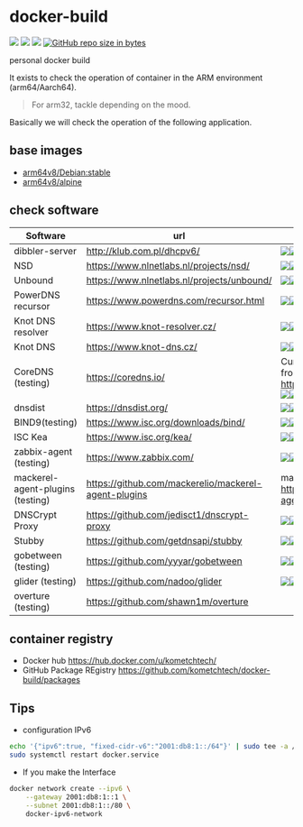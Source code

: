 # docker-build

![](https://img.shields.io/github/commit-activity/y/kometchtech/docker-build.svg?style=popout-square)
![](https://img.shields.io/github/last-commit/kometchtech/docker-build.svg?style=popout-square)
![](https://img.shields.io/github/repo-size/kometchtech/docker-build.svg?style=popout-square)
[![GitHub repo size in bytes](https://img.shields.io/github/repo-size/badges/shields.svg)](https://github.com/kometchtech/docker-build)

personal docker build

It exists to check the operation of container in the ARM environment (arm64/Aarch64).
> For arm32, tackle depending on the mood.

Basically we will check the operation of the following application.

## base images

- [arm64v8/Debian:stable](https://hub.docker.com/r/arm64v8/debian/)
- [arm64v8/alpine](https://hub.docker.com/r/arm64v8/alpine/)

## check software

| Software                         | url                                                    | version                                                                                                                                                                                                                                                                                      |
| -------------------------------- | ------------------------------------------------------ | -------------------------------------------------------------------------------------------------------------------------------------------------------------------------------------------------------------------------------------------------------------------------------------------- |
| dibbler-server                   | <http://klub.com.pl/dhcpv6/>                           | [![](https://images.microbadger.com/badges/version/kometchtech/dibbler-server.svg)](https://microbadger.com/images/kometchtech/dibbler-server "Get your own version badge on microbadger.com")[![](https://images.microbadger.com/badges/image/kometchtech/dibbler-server.svg)](https://microbadger.com/images/kometchtech/dibbler-server "Get your own image badge on microbadger.com")                                                                                               |
| NSD                              | <https://www.nlnetlabs.nl/projects/nsd/>               | [![](https://images.microbadger.com/badges/version/kometchtech/nsd.svg)](https://microbadger.com/images/kometchtech/nsd "Get your own version badge on microbadger.com")[![](https://images.microbadger.com/badges/image/kometchtech/nsd.svg)](https://microbadger.com/images/kometchtech/nsd "Get your own image badge on microbadger.com")                                                                                                                     |
| Unbound                          | <https://www.nlnetlabs.nl/projects/unbound/>           | [![](https://images.microbadger.com/badges/version/kometchtech/unbound.svg)](https://microbadger.com/images/kometchtech/unbound "Get your own version badge on microbadger.com")[![](https://images.microbadger.com/badges/image/kometchtech/unbound.svg)](https://microbadger.com/images/kometchtech/unbound "Get your own image badge on microbadger.com")                                                                                                             |
| PowerDNS recursor                | <https://www.powerdns.com/recursor.html>               | [![](https://images.microbadger.com/badges/version/kometchtech/pdnsrec.svg)](https://microbadger.com/images/kometchtech/pdnsrec "Get your own version badge on microbadger.com")[![](https://images.microbadger.com/badges/image/kometchtech/pdnsrec.svg)](https://microbadger.com/images/kometchtech/pdnsrec "Get your own image badge on microbadger.com")                                                                                                           |
| Knot DNS resolver                | <https://www.knot-resolver.cz/>                        | [![](https://images.microbadger.com/badges/version/kometchtech/kresd.svg)](https://microbadger.com/images/kometchtech/kresd "Get your own version badge on microbadger.com")[![](https://images.microbadger.com/badges/image/kometchtech/kresd.svg)](https://microbadger.com/images/kometchtech/kresd "Get your own image badge on microbadger.com")                                                                                                                 |
| Knot DNS                         | <https://www.knot-dns.cz/>                             | [![](https://images.microbadger.com/badges/version/kometchtech/knot.svg)](https://microbadger.com/images/kometchtech/knot "Get your own version badge on microbadger.com")[![](https://images.microbadger.com/badges/image/kometchtech/knot.svg)](https://microbadger.com/images/kometchtech/knot "Get your own image badge on microbadger.com")                                                                                                                   |
| CoreDNS (testing)                | <https://coredns.io/>                                  | Currently the Docker image is released from CoreDNS.io formula. <br> <https://hub.docker.com/r/coredns/coredns/> <br> [![](https://images.microbadger.com/badges/version/kometchtech/coredns.svg)](https://microbadger.com/images/kometchtech/coredns "Get your own version badge on microbadger.com")[![](https://images.microbadger.com/badges/image/kometchtech/coredns.svg)](https://microbadger.com/images/kometchtech/coredns "Get your own image badge on microbadger.com") |
| dnsdist                          | <https://dnsdist.org/>                                 | [![](https://images.microbadger.com/badges/version/kometchtech/dnsdist.svg)](https://microbadger.com/images/kometchtech/dnsdist "Get your own version badge on microbadger.com")[![](https://images.microbadger.com/badges/image/kometchtech/dnsdist.svg)](https://microbadger.com/images/kometchtech/dnsdist "Get your own image badge on microbadger.com")                                                                                                             |
| BIND9(testing)               | <https://www.isc.org/downloads/bind/>                  | [![](https://images.microbadger.com/badges/version/kometchtech/bind.svg)](https://microbadger.com/images/kometchtech/bind "Get your own version badge on microbadger.com")[![](https://images.microbadger.com/badges/image/kometchtech/bind.svg)](https://microbadger.com/images/kometchtech/bind "Get your own image badge on microbadger.com")                                                                                                                   |
| ISC Kea | <https://www.isc.org/kea/> | [![](https://images.microbadger.com/badges/version/kometchtech/kea.svg)](https://microbadger.com/images/kometchtech/kea "Get your own version badge on microbadger.com")[![](https://images.microbadger.com/badges/image/kometchtech/kea.svg)](https://microbadger.com/images/kometchtech/kea "Get your own image badge on microbadger.com") |
| zabbix-agent (testing)           | <https://www.zabbix.com/>                              | [![](https://images.microbadger.com/badges/version/kometchtech/zabbix-agent.svg)](https://microbadger.com/images/kometchtech/zabbix-agent "Get your own version badge on microbadger.com")[![](https://images.microbadger.com/badges/image/kometchtech/zabbix-agent.svg)](https://microbadger.com/images/kometchtech/zabbix-agent "Get your own image badge on microbadger.com") |
| mackerel-agent-plugins (testing) | <https://github.com/mackerelio/mackerel-agent-plugins> |made a deb package for armhf / arm64. <br> <https://github.com/kometchtech/mackerel-agent-plugins> |
| DNSCrypt Proxy                   | <https://github.com/jedisct1/dnscrypt-proxy>           | [![](https://images.microbadger.com/badges/version/kometchtech/dnscrypt-proxy.svg)](https://microbadger.com/images/kometchtech/dnscrypt-proxy "Get your own version badge on microbadger.com")[![](https://images.microbadger.com/badges/image/kometchtech/dnscrypt-proxy.svg)](https://microbadger.com/images/kometchtech/dnscrypt-proxy "Get your own image badge on microbadger.com")                                                                                               |
| Stubby                           | <https://github.com/getdnsapi/stubby>                  | [![](https://images.microbadger.com/badges/version/kometchtech/stubby.svg)](https://microbadger.com/images/kometchtech/stubby "Get your own version badge on microbadger.com")[![](https://images.microbadger.com/badges/image/kometchtech/stubby.svg)](https://microbadger.com/images/kometchtech/stubby "Get your own image badge on microbadger.com")                                                                                                               |
| gobetween (testing)                       | <https://github.com/yyyar/gobetween>                   | [![](https://images.microbadger.com/badges/version/kometchtech/gobetween.svg)](https://microbadger.com/images/kometchtech/gobetween "Get your own version badge on microbadger.com")[![](https://images.microbadger.com/badges/image/kometchtech/gobetween.svg)](https://microbadger.com/images/kometchtech/gobetween "Get your own image badge on microbadger.com")                                                                                                         |
| glider (testing)                          | <https://github.com/nadoo/glider>                      | [![](https://images.microbadger.com/badges/version/kometchtech/glider.svg)](https://microbadger.com/images/kometchtech/glider "Get your own version badge on microbadger.com")[![](https://images.microbadger.com/badges/image/kometchtech/glider.svg)](https://microbadger.com/images/kometchtech/glider "Get your own image badge on microbadger.com")                                                                                                               |
| overture (testing) | <https://github.com/shawn1m/overture> | |


## container registry

- Docker hub <https://hub.docker.com/u/kometchtech/>
- GitHub Package REgistry <https://github.com/kometchtech/docker-build/packages>


## Tips

- configuration IPv6

```bash
echo '{"ipv6":true, "fixed-cidr-v6":"2001:db8:1::/64"}' | sudo tee -a /etc/docker/daemon.json
sudo systemctl restart docker.service
```

- If you make the Interface

```bash
docker network create --ipv6 \
    --gateway 2001:db8:1::1 \
    --subnet 2001:db8:1::/80 \
    docker-ipv6-network
```

